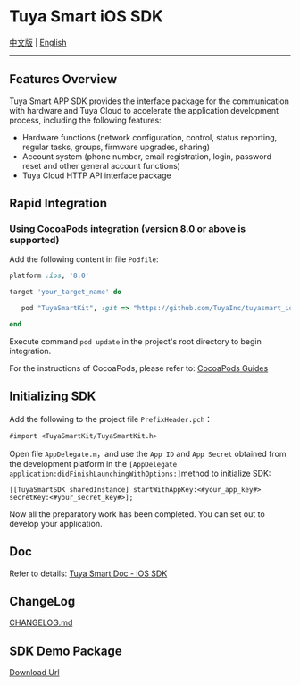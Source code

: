 # Tuya Smart iOS SDK

[中文版](README-zh.md) | [English](README.md)

---

## Features Overview

Tuya Smart APP SDK provides the interface package for the communication with hardware and Tuya Cloud to accelerate the application development process, including the following features:

- Hardware functions (network configuration, control, status reporting, regular tasks, groups, firmware upgrades, sharing)
- Account system (phone number, email registration, login, password reset and other general account functions)
- Tuya Cloud HTTP API interface package

## Rapid Integration

### Using CocoaPods integration (version 8.0 or above is supported)

Add the following content in file `Podfile`:

```ruby
platform :ios, '8.0'

target 'your_target_name' do

   pod "TuyaSmartKit", :git => "https://github.com/TuyaInc/tuyasmart_ios_sdk.git"

end
```

Execute command `pod update` in the project's root directory to begin integration.

For the instructions of CocoaPods, please refer to: [CocoaPods Guides](https://guides.cocoapods.org/)

## Initializing SDK

Add the following to the project file `PrefixHeader.pch`：

```objc
#import <TuyaSmartKit/TuyaSmartKit.h>
```

Open file `AppDelegate.m`，and use the `App ID` and `App Secret` obtained from the development platform in the `[AppDelegate application:didFinishLaunchingWithOptions:]`method to initialize SDK:

```objc
[[TuyaSmartSDK sharedInstance] startWithAppKey:<#your_app_key#> secretKey:<#your_secret_key#>];
```

Now all the preparatory work has been completed. You can set out to develop your application.

## Doc

Refer to details: [Tuya Smart Doc - iOS SDK](http://docs.tuya.com/develop/app-development/ios-sdk/)

## ChangeLog

[CHANGELOG.md](./CHANGELOG.md)

## SDK Demo Package
[Download Url](http://fir.im/iOSSDKDemo)
